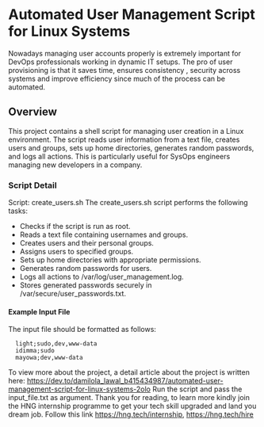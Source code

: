 # Automated User Management Script for Linux Systems
Nowadays managing user accounts properly is extremely important for DevOps professionals working in dynamic IT setups.
The pro of user provisioning is that it saves time, ensures consistency , security across systems and improve efficiency since much of the process can be automated.
## Overview 
This project contains a shell script for managing user creation in a Linux environment. The script reads user information from a text file, creates users and groups, sets up home directories, generates random passwords, and logs all actions. This is particularly useful for SysOps engineers managing new developers in a company.
### Script Detail
Script: create_users.sh
The create_users.sh script performs the following tasks:

- Checks if the script is run as root.
- Reads a text file containing usernames and groups.
- Creates users and their personal groups.
- Assigns users to specified groups.
- Sets up home directories with appropriate permissions.
- Generates random passwords for users.
- Logs all actions to /var/log/user_management.log.
- Stores generated passwords securely in /var/secure/user_passwords.txt.
#### Example Input File
The input file should be formatted as follows:
```
  light;sudo,dev,www-data
  idimma;sudo
  mayowa;dev,www-data
```
To view more about the project, a detail article about the project is written here: 
https://dev.to/damilola_lawal_b415434987/automated-user-management-script-for-linux-systems-2olo
Run the script and pass the input_file.txt as argument.
Thank you for reading, to learn more kindly join the HNG internship programme to get your tech skill upgraded and land you dream job.
Follow this link
https://hng.tech/internship,
https://hng.tech/hire

